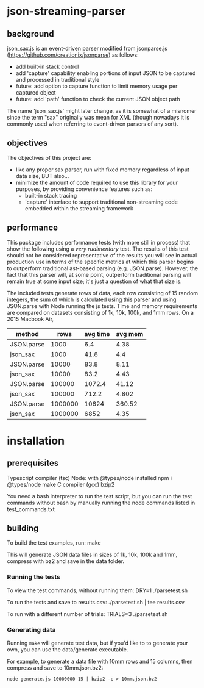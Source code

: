 # json-streaming-parser

## background
json_sax.js is an event-driven parser modified from jsonparse.js (https://github.com/creationix/jsonparse) as follows:
  - add built-in stack control
  - add 'capture' capability enabling portions of input JSON to be captured and processed in traditional style
  - future: add option to capture function to limit memory usage per captured object
  - future: add 'path' function to check the current JSON object path

The name 'json_sax.js' might later change, as it is somewhat of a misnomer since the term "sax" originally was mean for XML
(though nowadays it is commonly used when referring to event-driven parsers of any sort).


## objectives
The objectives of this project are:
  - like any proper sax parser, run with fixed memory regardless of input data size, BUT also...
  - minimize the amount of code required to use this library for your purposes, by providing convenience features such as:
    - built-in stack tracing
    - 'capture' interface to support traditional non-streaming code embedded within the streaming framework


## performance
This package includes performance tests (with more still in process) that show the following using a *very rudimentary* test.
The results of this test should not be considered representative of the results you will see in actual production use in terms
of the specific metrics at which this parser begins to outperform traditional ast-based parsing (e.g. JSON.parse).
However, the fact that this parser will, at some point, outperform traditional parsing will remain true at some input size;
it's just a question of what that size is.

The included tests generate rows of data, each row consisting of 15 random integers, the sum of which is calculated using this
parser and using JSON.parse with Node running the js tests. Time and memory requirements are compared on datasets consisting of 1k, 10k, 100k, and 1mm rows.
On a 2015 Macbook Air, 

method|rows|avg time|avg mem
 --- | --- | --- | ---
JSON.parse|1000|6.4|4.38
json_sax|1000|41.8|4.4
JSON.parse|10000|83.8|8.11
json_sax|10000|83.2|4.43
JSON.parse|100000|1072.4|41.12
json_sax|100000|712.2|4.802
JSON.parse|1000000|10624|360.52
json_sax|1000000|6852|4.35


# installation
## prerequisites

Typescript compiler (tsc)
Node: with @types/node installed
    npm i @types/node
make
C compiler (gcc)
bzip2

You need a bash interpreter to run the test script,
but you can run the test commands without bash
by manually running the node commands listed in test_commands.txt

## building

To build the test examples, run:
   make

This will generate JSON data files in sizes of 1k, 10k, 100k and 1mm, compress with bz2 and save in the data folder.

### Running the tests
To view the test commands, without running them:
   DRY=1 ./parsetest.sh

To run the tests and save to results.csv:
   ./parsetest.sh | tee results.csv

To run with a different number of trials:
   TRIALS=3 ./parsetest.sh

### Generating data
Running ```make``` will generate test data, but if you'd like to to 
generate your own, you can use the data/generate executable.

For example, to generate a data file with 10mm rows and 15 columns,
then compress and save to 10mm.json.bz2:

    node generate.js 10000000 15 | bzip2 -c > 10mm.json.bz2

